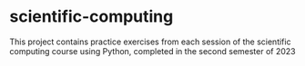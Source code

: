 # scientific-computing
This project contains practice exercises from each session of the scientific computing course using Python, completed in the second semester of 2023
